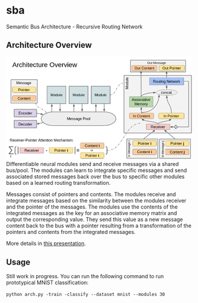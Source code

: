 # sba
Semantic Bus Architecture - Recursive Routing Network

## Architecture Overview

![Architecture Overview](architecture_overview.png)
Differentiable neural modules send and receive messages via a shared bus/pool. The modules can learn to integrate specific messages and send associated stored messages back over the bus to specific other modules based on a learned routing transformation.

Messages consist of pointers and contents. The modules receive and integrate messages based on the similarity between the modules receiver and the pointer of the messages. The modules use the contents of the integrated messages as the key for an associative memory matrix and output the corresponding value. They send this value as a new message content back to the bus with a pointer resulting from a transformation of the pointers and contents from the integrated messages.

More details in [this presentation](https://docs.google.com/presentation/d/1Mgoikm6qzNe08JA7fVkKAO-k5qa7Hnbsyndvd_ruk2s/edit?usp=sharing).

## Usage
Still work in progress. You can run the following command to run prototypical MNIST classification:

`python arch.py -train -classify --dataset mnist --modules 30`


